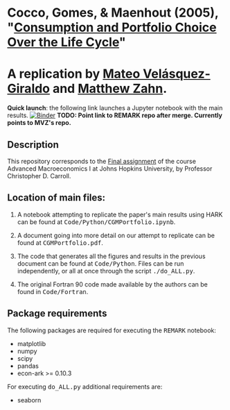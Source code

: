 # Cocco, Gomes, & Maenhout (2005), "[Consumption and Portfolio Choice Over the Life Cycle](https://academic.oup.com/rfs/article-abstract/18/2/491/1599892)"

# A replication by [Mateo Velásquez-Giraldo](https://github.com/Mv77) and [Matthew Zahn](https://sites.google.com/view/matthew-v-zahn/matthew-v-zahn).

**Quick launch**: the following link launches a Jupyter notebook with the main results.
[![Binder](https://mybinder.org/badge_logo.svg)](https://mybinder.org/v2/gh/matthew-zahn/CGMPort/master?filepath=CGMPort-Public%2FCode%2FPython%2FCGM_REMARK.ipynb) **TODO: Point link to REMARK repo after merge. Currently points to MVZ's repo.**

## Description

This repository corresponds to the [Final assignment](https://github.com/ccarrollATjhuecon/Methods/blob/master/Assignments/14_Final-Class-Project/Final-Class-Project.md) of the course Advanced Macroeconomics I at Johns Hopkins University, by Professor Christopher D. Carroll.

## Location of main files:
1. A notebook attempting to replicate the paper's main results using HARK can be found at <tt>Code/Python/CGMPortfolio.ipynb</tt>.

1. A document going into more detail on our attempt to replicate can be found at <tt>CGMPortfolio.pdf</tt>.

1. The code that generates all the figures and results in the previous document can be found at <tt>Code/Python</tt>. Files can be run independently, or all at once through the script <tt>./do_ALL.py</tt>.

1. The original Fortran 90 code made available by the authors can be found in <tt>Code/Fortran</tt>.

## Package requirements

The following packages are required for executing the <tt>REMARK</tt> notebook:
- matplotlib
- numpy
- scipy
- pandas
- econ-ark >= 0.10.3

For executing <tt>do_ALL.py</tt> additional requirements are:
- seaborn
